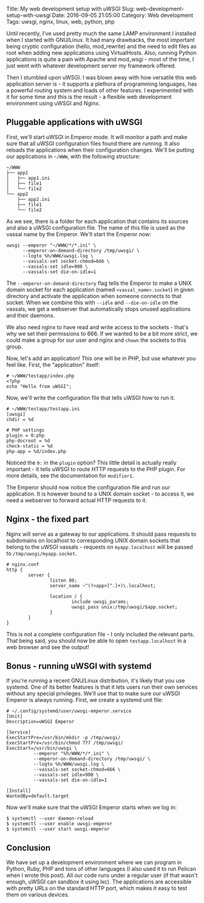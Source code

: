 Title: My web development setup with uWSGI
Slug: web-development-setup-with-uwsgi
Date: 2016-09-05 21:05:00
Category: Web development
Tags: uwsgi, nginx, linux, web, python, php

Until recently, I've used pretty much the same LAMP environment I installed when 
I started with GNU/Linux. It had many drawbacks, the most important being 
cryptic configuration (hello, mod_rewrite) and the need to edit files as root 
when adding new applications using VirtualHosts. Also, running Python 
applications is quite a pain with Apache and mod_wsgi - most of the time, I just 
went with whatever development server my framework offered.

Then I stumbled upon uWSGI. I was blown away with how versatile this web 
application server is - it supports a plethora of programming languages, has a 
powerful routing system and loads of other features. I experimented with it for 
some time and this is the result - a flexible web development environment using 
uWSGI and Nginx.

## Pluggable applications with uWSGI

First, we'll start uWSGI in Emperor mode. It will monitor a path and make sure 
that all uWSGI configuration files found there are running. It also reloads the 
applications when their configuration changes. We'll be putting our applications 
in `~/WWW`, with the following structure:

~~~~~~~~~~~~~~
~/WWW
├── app1
│   ├── app1.ini
│   ├── file1
│   └── file2
└── app2
    ├── app2.ini
    ├── file1
    └── file2
~~~~~~~~~~~~~~

As we see, there is a folder for each application that contains its sources and 
also a uWSGI configuration file. The name of this file is used as the vassal 
name by the Emperor. We'll start the Emperor now:

~~~~~~~~~~~~~~{.shell}
uwsgi --emperor "~/WWW/*/*.ini" \
      --emperor-on-demand-directory /tmp/uwsgi/ \
      --logto %h/WWW/uwsgi.log \
      --vassals-set socket-chmod=666 \
      --vassals-set idle=900 \
      --vassals-set die-on-idle=1

~~~~~~~~~~~~~~

The `--emperor-on-demand-directory` flag tells the Emperor to make a UNIX domain 
socket for each application (named `<vassal_name>.socket`) in given directory 
and activate the application when someone connects to that socket. When we 
combine this with `--idle` and `--die-on-idle` on the vassals, we get a 
webserver that automatically stops unused applications and their daemons. 

We also need nginx to have read and write access to the sockets - that's why we 
set their permissions to 666. If we wanted to be a bit more strict, we could 
make a group for our user and nginx and `chown` the sockets to this group.

Now, let's add an application! This one will be in PHP, but use whatever you 
feel like. First, the "application" itself:

~~~~~~~~~~~~~~{.php}
# ~/WWW/testapp/index.php
<?php
echo "Hello from uWSGI";
~~~~~~~~~~~~~~

Now, we'll write the configuration file that tells uWSGI how to run it. 

~~~~~~~~~~~~~~{.ini}
# ~/WWW/testapp/testapp.ini
[uwsgi]
chdir = %d

# PHP settings
plugin = 0:php
php-docroot = %d
check-static = %d
php-app = %d/index.php
~~~~~~~~~~~~~~

Noticed the `0:` in the `plugin` option? This little detail is actually really 
important - it tells uWSGI to route HTTP requests to the PHP plugin. For more 
details, see the documentation for `modifier1`.

The Emperor should now notice the configuration file and run our application. 
It is however bound to a UNIX domain socket - to access it, we need a 
webserver to forward actual HTTP requests to it.

## Nginx - the fixed part

Nginx will serve as a gateway to our applications. It should pass requests to 
subdomains on localhost to corresponding UNIX domain sockets that belong to the 
uWSGI vassals - requests on `myapp.localhost` will be passed to 
`/tmp/uwsgi/myapp.socket`.

~~~~~~~~~~~~~~{.nginx}
# nginx.conf
http {
        server {
                listen 80;
                server_name ~^(?<app>[^.]+)\.localhost;

                location / {
                        include uwsgi_params;
                        uwsgi_pass unix:/tmp/uwsgi/$app.socket;
                }
        }
}
~~~~~~~~~~~~~~

This is not a complete configuration file - I only included the relevant parts. 
That being said, you should now be able to open `testapp.localhost` in a web 
browser and see the output!

## Bonus - running uWSGI with systemd

If you're running a recent GNU/Linux distribution, it's likely that you use 
systemd. One of its better features is that it lets users run their own services 
without any special privileges. We'll use that to make sure our uWSGI Emperor is 
always running. First, we create a systemd unit file:

~~~~~~~~~~~~~~{.ini}
# ~/.config/systemd/user/uwsgi-emperor.service
[Unit]
Description=uWSGI Emperor

[Service]
ExecStartPre=/usr/bin/mkdir -p /tmp/uwsgi/
ExecStartPre=/usr/bin/chmod 777 /tmp/uwsgi/
ExecStart=/usr/bin/uwsgi \
          --emperor "%h/WWW/*/*.ini" \
          --emperor-on-demand-directory /tmp/uwsgi/ \
          --logto %h/WWW/uwsgi.log \
          --vassals-set socket-chmod=666 \
          --vassals-set idle=900 \
          --vassals-set die-on-idle=1

[Install]
WantedBy=default.target

~~~~~~~~~~~~~~

Now we'll make sure that the uWSGI Emperor starts when we log in:

~~~~~~~~~~~~~~{.shell}
$ systemctl --user daemon-reload
$ systemctl --user enable uwsgi-emperor
$ systemctl --user start uwsgi-emperor
~~~~~~~~~~~~~~

## Conclusion

We have set up a development environment where we can program in Python, Ruby, 
PHP and tons of other languages (I also used it to run Pelican when I wrote this 
post). All our code runs under a regular user (if that wasn't enough, uWSGI can 
sandbox it using lxc). The applications are accessible with pretty URLs on the 
standard HTTP port, which makes it easy to test them on various devices.
